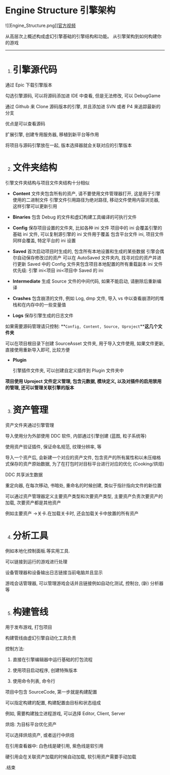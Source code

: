 # Engine Structure 引擎架构

![[Engine_Structure.png]][官方视频](https://dev.epicgames.com/community/learning/tutorials/98E/unreal-engine-begin-play-engine-structure?source=0w)

从高层次上概述构成虚幻引擎基础的引擎结构和功能。
从引擎架构到如何构建你的游戏

---

1. # 引擎源代码

通过 Epic 下载引擎版本

勾选引擎源码, 可以将源码添加进 IDE 中查看, 但是无法修改, 可以 DebugGame

通过 Github 来 Clone 源码版本的引擎, 并且添加进 SVN 或者 P4 来追踪最新的分支

优点是可以查看源码

扩展引擎, 创建专用服务器, 移植到新平台等作用

将项目与源码引擎放在一起, 版本选择器就会关联对应的引擎版本

2. # 文件夹结构

引擎文件夹结构与项目文件夹结构十分相似

- **Content**
	文件夹包含所有的资产, 请不要使用文件管理器打开, 这是用于引擎使用的二进制文件
	引擎文件引用路径为绝对路径, 移动文件使用内容浏览器, 这样引擎可以更新引用

- **Binaries**
	包含 Debug 的文件和虚幻构建工具编译的可执行文件

- **Config**
	保存项目设置的文件夹, 比如各种 ini 文件
	项目中的 ini 会覆盖引擎的基础 ini 文件, 可以复制源引擎的 ini 文件用于覆盖
	包含平台文件 ini, 项目文件同样会覆盖, 特定平台的 ini 设置

- **Saved**
	首次启动项目时生成的, 包含所有本地设置和生成的某些数据
	引擎会偶尔自动保存修改过的资产
	可以在 AutoSaved 文件夹内, 找寻对应的资产并进行更新
	Saved 中的 Config 文件夹包含项目本地配置的所有重载副本
	ini 文件优先级: 引擎 ini<项目 ini<项目中 Saved 的 ini

- **Intermediate**
	生成 Source 文件的中间代码, 如果不能启动, 请删除后重新编译

- **Crashes**
	包含崩溃的文件, 例如 Log, dmp 文件, 导入 vs 中以查看崩溃时的堆栈和在内存中的一些变量值

- **Logs**
	保存引擎生成的日志文件

如果需要源码管理请只控制: **`Config, Content, Source, Uproject`****这几个文件夹**

可以在项目根目录下创建 SourceAsset 文件夹, 用于导入文件使用, 如果文件更新, 直接使用重新导入即可, 比较方便

- **Plugin**

	引擎插件文件夹, 可以创建自定义插件到 Plugin 文件夹中

**项目使用 Uproject 文件定义管理, 包含元数据, 模块定义, 以及对插件的启用禁用的管理, 还可以管理关联引擎的版本**

3. # 资产管理

资产文件夹通过引擎管理

导入使用分为外部使用 DDC 软件, 内部通过引擎创建 (蓝图, 粒子系统等)

使用资产验证插件, 保证命名规范, 纹理分辨率, 等

导入一个资产后, 会新建一个对应的资产文件, 包含资产的所有属性和以未压缩格式保存的资产原始数据, 为了在打包时对目标平台进行对应的优化 (Cooking/烘焙)

DDC 共享派生数据

重定向器, 在每次移动, 书暗处, 重命名的时候创建, 类似于指针指向文件的新位置

可以通过资产管理器定义主要资产类型和次要资产类型, 主要资产负责次要资产的加载, 次要资产都是其他资产

例如主要资产 ->关卡.在加载关卡时, 还会加载关卡中放置的所有资产

4. # 分析工具

例如本地化控制面板.等实用工具.

可以链接到运行的游戏进行处理

设备管理器和设备输出日志链接当前电脑并且显示

游戏会话管理器, 可以管理游戏会话并且链接例如自动化测试, 控制台, (新) 分析器等

5. # 构建管线

用于发布游戏, 打包项目

构建管线由虚幻引擎自动化工具负责

控制方法:

1. 直接在引擎编辑器中运行基础的打包流程
    
2. 使用项目启动程序, 创建特殊版本
    
3. 使用命令列表, 命令行

项目中包含 SourceCode, 第一步就是构建配置

可以指定构建的配置, 构建配置由目标和状态组成

例如, 需要构建独立进程游戏, 可以选择 Editor, Client, Server

烘焙: 为目标平台优化资产

可以选择烘焙资产, 或者运行中烘焙

在引用查看器中: 白色线是硬引用, 紫色线是软引用

硬引用会在关联资产加载的时候自动加载, 软引用资产需要手动加载

.结束
